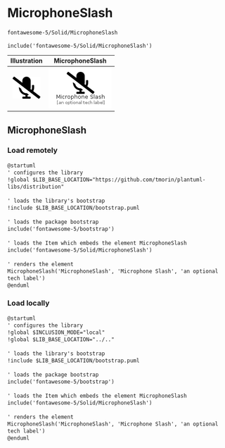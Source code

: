 # MicrophoneSlash


```text
fontawesome-5/Solid/MicrophoneSlash
```

```text
include('fontawesome-5/Solid/MicrophoneSlash')
```



| Illustration | MicrophoneSlash |
| :---: | :---: |
| ![illustration for Illustration](../../fontawesome-5/Solid/MicrophoneSlash.png) | ![illustration for MicrophoneSlash](../../fontawesome-5/Solid/MicrophoneSlash.Local.png) |




## MicrophoneSlash

### Load remotely
```plantuml
@startuml
' configures the library
!global $LIB_BASE_LOCATION="https://github.com/tmorin/plantuml-libs/distribution"

' loads the library's bootstrap
!include $LIB_BASE_LOCATION/bootstrap.puml

' loads the package bootstrap
include('fontawesome-5/bootstrap')

' loads the Item which embeds the element MicrophoneSlash
include('fontawesome-5/Solid/MicrophoneSlash')

' renders the element
MicrophoneSlash('MicrophoneSlash', 'Microphone Slash', 'an optional tech label')
@enduml
```

### Load locally
```plantuml
@startuml
' configures the library
!global $INCLUSION_MODE="local"
!global $LIB_BASE_LOCATION="../.."

' loads the library's bootstrap
!include $LIB_BASE_LOCATION/bootstrap.puml

' loads the package bootstrap
include('fontawesome-5/bootstrap')

' loads the Item which embeds the element MicrophoneSlash
include('fontawesome-5/Solid/MicrophoneSlash')

' renders the element
MicrophoneSlash('MicrophoneSlash', 'Microphone Slash', 'an optional tech label')
@enduml
```

